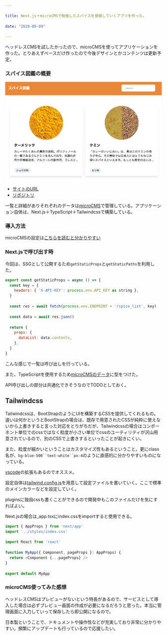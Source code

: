 ```yaml
---

title: Next.js＋microCMSで勉強したスパイスを登録していくアプリを作った。

date: "2020-09-09"

---
```


ヘッドレスCMSを試したかったので、microCMSを使ってアプリケーションを作った。とりあえずベースだけ作ったので今後デザインとかコンテンツは更新予定。

### スパイス図鑑の概要

![スパイス図鑑](../images/spice.png)

- [サイトのURL](https://micro-cms-demo.vercel.app/)
- [リポジトリ](https://github.com/ryokatsuse/microCMS_DEMO)

一覧と詳細がありそれぞれのデータは[microCMS](https://microcms.io/)で管理している。アプリケーション自体は、Next.js＋TypeScript＋Tailwindcssで構築している。

### 導入方法
microCMSの設定は[こちらを読むと分かりやすい](https://microcms.io/docs/manual/getting-started)

### Next.jsで呼び出す時

今回は、SSGとして公開するため`getStaticProps`と`getStaticPaths`を利用した。

```javascript
export const getStaticProps = async () => {
  const key = {
    headers: { 'X-API-KEY': process.env.API_KEY as string },
  }

  const res = await fetch(process.env.ENDPOINT + '/spice_list', key)

  const data = await res.json()

  return {
    props: {
      dataList: data.contents,
    },
  }
}

```
こんな感じで一覧は呼び出しを行っている。

また、TypeScriptを使用するため[microCMSのデータ](https://github.com/ryokatsuse/microCMS_DEMO/tree/master/src/types)に型をつけた。

API呼び出しの部分は共通化できそうなのでTODOとしておく。

## Tailwindcss
Tailwindcssは、BootStrapのようにUIを構築するCSSを提供してくれるもの。違いは何かというとBootStrapの場合は、既存で用意されたCSSが純粋に使えないから上書きすると言った対応をとりがちだが、Tailwindcssの場合はコンポーネント単位でのcssではなく粒度が小さい単位でcssのユーティリティが沢山用意されているので、別のCSSで上書きするといったことが起きにくい。

また、粒度が細かいということはカスタマイズ性もあるということ。更にclass名が、`bg-blue-500``text-white``px-4`のように直感的に分かりやすいものになっている。

[vscode](https://marketplace.visualstudio.com/items?itemName=bradlc.vscode-tailwindcss)の拡張もあるのでオススメ。


設定自体は[tailwind.config.js](https://github.com/ryokatsuse/microCMS_DEMO/blob/master/tailwind.config.js)を用意して設定ファイルを書いていく。ここで標準のメインカラーなどを設定していく。

pluginsに独自cssも書くことができるので開発中もこのファイルだけを気にすればよい。

Next.jsの場合は_app.tsxにindex.cssをimportすると使用できる。

```javascript
import { AppProps } from 'next/app'
import '../styles/index.css'

import React from 'react'

function MyApp({ Component, pageProps }: AppProps) {
  return <Component {...pageProps} />
}

export default MyApp

```

### microCMS使ってみた感想

ヘッドレスCMSはプレビューがないという特長があるので、サービスとして導入した場合は必ずプレビュー画面の作成が必要になるだろうと思った。本当に管理画面に入力していって保存したら即公開になるので。

日本製ということで、ドキュメントや操作性などが充実しており非常に分かりやすい。頻繁にアップデートも行っているので応援したい。





